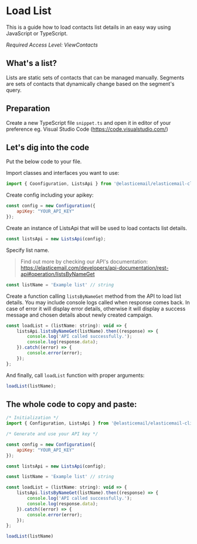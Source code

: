 # Load List

This is a guide how to load contacts list details in an easy way using JavaScript or TypeScript.

*Required Access Level: ViewContacts*

## What's a list?
Lists are static sets of contacts that can be managed manually. Segments are sets of contacts that dynamically change based on the segment's query.

## Preparation
Create a new TypeScript file `snippet.ts` and open it in editor of your preference eg. Visual Studio Code (https://code.visualstudio.com/)

## Let's dig into the code

Put the below code to your file.

Import classes and interfaces you want to use:

```javascript
import { Coonfiguration, ListsApi } from '@elasticemail/elasticemail-client-ts-axios';
```

Create config including your apikey: 

```javascript
const config = new Configuration({
    apiKey: "YOUR_API_KEY"
});
```

Create an instance of ListsApi that will be used to load contacts list details.

```javascript
const listsApi = new ListsApi(config);
```

Specify list name.

> Find out more by checking our API's documentation: https://elasticemail.com/developers/api-documentation/rest-api#operation/listsByNameGet

```javascript
const listName = 'Example list' // string
```

Create a function calling `listsByNameGet` method from the API to load list details. You may include console logs called when response comes back.
In case of error it will display error details, otherwise it will display a success message and chosen details about newly created campaign.

```javascript
const loadList = (listName: string): void => {
    listsApi.listsByNameGet(listName).then((response) => {
        console.log('API called successfully.');
        console.log(response.data);
    }).catch((error) => {
        console.error(error);
    });
};
```

And finally, call `loadList` function with proper arguments: 

```javascript
loadList(listName);
```


## The whole code to copy and paste:

```javascript
/* Initialization */
import { Configuration, ListsApi } from '@elasticemail/elasticemail-client-ts-axios';

/* Generate and use your API key */

const config = new Configuration({
    apiKey: "YOUR_API_KEY"
});

const listsApi = new ListsApi(config);

const listName = 'Example list' // string

const loadList = (listName: string): void => {
    listsApi.listsByNameGet(listName).then((response) => {
        console.log('API called successfully.');
        console.log(response.data);
    }).catch((error) => {
        console.error(error);
    });
};

loadList(listName)
```